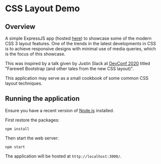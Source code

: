# CSS Layout Demo

## Overview

A simple ExpressJS app (hosted [here](https://css-layout-showcase.herokuapp.com/)) to showcase some of the modern CSS 3 layout features. 
One of the trends in the latest developments in CSS is to achieve responsive designs with minimal use of media queries, which is the focus 
of this showcase. 

This was inspired by a talk given by Justin Slack at [DevConf 2020](https://www.devconf.co.za/) titled 
"Farewell Bootstrap (and other tales from the new CSS layout)".

This application may serve as a small cookbook of some common CSS layout techniques.

## Running the application

Ensure you have a recent version of [Node.js](https://nodejs.org/) installed. 

First restore the packages:

```npm install```

Then start the web server:

```npm start```

The application will be hosted at `http://localhost:3000/`.
